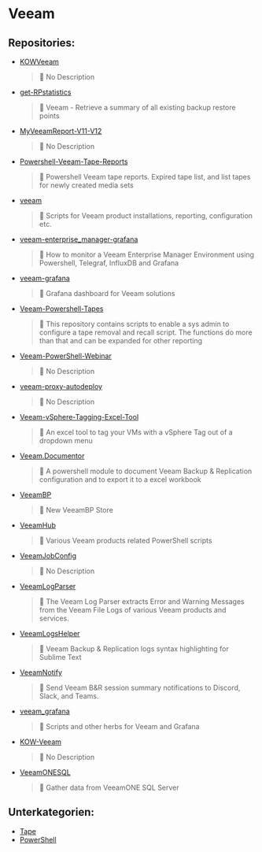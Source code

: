 # Veeam

## Repositories:
- [KOWVeeam](https://github.com/KOWThamielis/KOWVeeam)
	> :memo: No Description
- [get-RPstatistics](https://github.com/Thamielis/get-RPstatistics)
	> :memo: Veeam - Retrieve a summary of all existing backup restore points
- [MyVeeamReport-V11-V12](https://github.com/Thamielis/MyVeeamReport-V11-V12)
	> :memo: No Description
- [Powershell-Veeam-Tape-Reports](https://github.com/Thamielis/Powershell-Veeam-Tape-Reports)
	> :memo: Powershell Veeam tape reports. Expired tape list, and list tapes for newly created media sets
- [veeam](https://github.com/Thamielis/veeam)
	> :memo: Scripts for Veeam product installations, reporting, configuration etc.
- [veeam-enterprise_manager-grafana](https://github.com/Thamielis/veeam-enterprise_manager-grafana)
	> :memo: How to monitor a Veeam Enterprise Manager Environment using Powershell, Telegraf, InfluxDB and Grafana
- [veeam-grafana](https://github.com/Thamielis/veeam-grafana)
	> :memo: Grafana dashboard for Veeam solutions
- [Veeam-Powershell-Tapes](https://github.com/Thamielis/Veeam-Powershell-Tapes)
	> :memo: This repository contains scripts to enable a sys admin to configure a tape removal and recall script. The functions do more than that and can be expanded for other reporting
- [Veeam-PowerShell-Webinar](https://github.com/Thamielis/Veeam-PowerShell-Webinar)
	> :memo: No Description
- [veeam-proxy-autodeploy](https://github.com/Thamielis/veeam-proxy-autodeploy)
	> :memo: No Description
- [Veeam-vSphere-Tagging-Excel-Tool](https://github.com/Thamielis/Veeam-vSphere-Tagging-Excel-Tool)
	> :memo: An excel tool to tag your VMs with a vSphere Tag out of a dropdown menu
- [Veeam.Documentor](https://github.com/Thamielis/Veeam.Documentor)
	> :memo: A powershell module to document Veeam Backup & Replication configuration and to export it to a excel workbook
- [VeeamBP](https://github.com/Thamielis/VeeamBP)
	> :memo: New VeeamBP Store
- [VeeamHub](https://github.com/Thamielis/VeeamHub)
	> :memo: Various Veeam products related PowerShell scripts
- [VeeamJobConfig](https://github.com/Thamielis/VeeamJobConfig)
	> :memo: No Description
- [VeeamLogParser](https://github.com/Thamielis/VeeamLogParser)
	> :memo: The Veeam Log Parser extracts Error and Warning Messages from the Veeam File Logs of various Veeam products and services.
- [VeeamLogsHelper](https://github.com/Thamielis/VeeamLogsHelper)
	> :memo: Veeam Backup & Replication logs syntax highlighting for Sublime Text
- [VeeamNotify](https://github.com/Thamielis/VeeamNotify)
	> :memo: Send Veeam B&R session summary notifications to Discord, Slack, and Teams.
- [veeam_grafana](https://github.com/Thamielis/veeam_grafana)
	> :memo: Scripts and other herbs for Veeam and Grafana
- [KOW-Veeam](https://github.com/In-Pro-Org/KOW-Veeam)
	> :memo: No Description
- [VeeamONESQL](https://github.com/In-Pro-Org/VeeamONESQL)
	> :memo: Gather data from VeeamONE SQL Server

## Unterkategorien:
- [Tape](Tape.md)
- [PowerShell](PowerShell.md)

